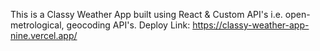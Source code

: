 This is a Classy Weather App built using React & Custom API's i.e. open-metrological, geocoding API's.
Deploy Link: https://classy-weather-app-nine.vercel.app/
